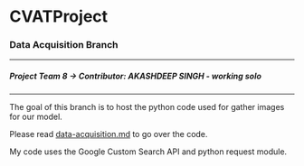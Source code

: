 # CVATProject
### Data Acquisition Branch
___
##### Project Team 8 -> Contributor: AKASHDEEP SINGH - working solo
___
The goal of this branch is to host the python code used for gather images for our model.

Please read [data-acquisition.md](https://github.com/singak1/CVATProject/blob/data-acquisition/data-acquisition.md) to go over the code.

My code uses the Google Custom Search API and python request module.
